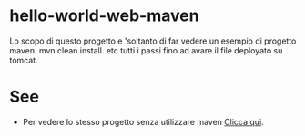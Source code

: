 # hello-world-web-maven

Lo scopo  di questo progetto e 'soltanto di far vedere un esempio di progetto maven.
mvn clean install. etc tutti i passi fino ad avare il file deployato su tomcat.

# See
* Per vedere lo stesso progetto senza utilizzare maven [Clicca qui](hello-world-web).



